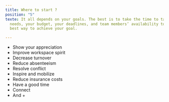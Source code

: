 ```yaml
---
title: Where to start ?
position: "5"
texte: It all depends on your goals. The best is to take the time to talk about your
  needs, your budget, your deadlines, and team members’ availability to identify the
  best way to achieve your goal.

---
```

* Show your appreciation
* Improve workspace spirit
* Decrease turnover
* Reduce absenteeism
* Resolve conflict
* Inspire and mobilize
* Reduce insurance costs
* Have a good time
* Connect
* And +